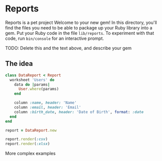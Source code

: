 # Reports

Reports is a pet project 
Welcome to your new gem! In this directory, you'll find the files you need to be able to package up your Ruby library into a gem. Put your Ruby code in the file `lib/reports`. To experiment with that code, run `bin/console` for an interactive prompt.

TODO: Delete this and the text above, and describe your gem

## The idea

```ruby
class DataReport < Report
  worksheet 'Users' do
    data do |params|
      User.where(params)
    end

    column :name, header: 'Name'
    column :email, header: 'Email'
    column :birth_date, header: 'Date of Birth', format: :date
  end
end

report = DataReport.new

report.render(:csv)
report.render(:xlsx)
```

More complex examples

```ruby
```
